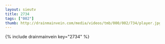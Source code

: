 ```yaml
--- 
layout: sieutv
title: 2734
tags: ["002"]
thumb: http://drainmainvein.com/media/videos/tmb/000/002/734/player.jpg
---
```

{% include drainmainvein key="2734" %} 

